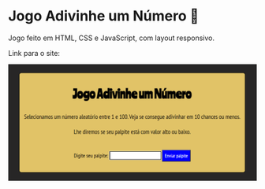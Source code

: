 # Jogo Adivinhe um Número 💯

<p>Jogo feito em HTML, CSS e JavaScript, com layout responsivo.</p>


<p>Link para o site: </p>


<img src="jogonumero.png">
 
